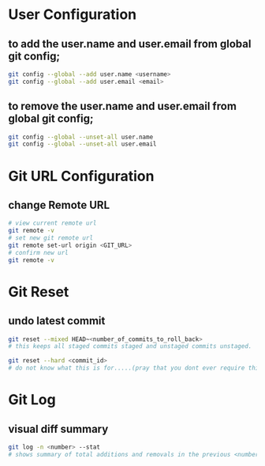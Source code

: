 # User Configuration

## to add the user.name and user.email from global git config;

```bash
git config --global --add user.name <username>
git config --global --add user.email <email>
```

## to remove the user.name and user.email from global git config;

```bash
git config --global --unset-all user.name
git config --global --unset-all user.email
```

# Git URL Configuration

## change Remote URL

```bash
# view current remote url
git remote -v
# set new git remote url
git remote set-url origin <GIT_URL>
# confirm new url
git remote -v
```

# Git Reset

## undo latest commit

```bash
git reset --mixed HEAD~<number_of_commits_to_roll_back>
# this keeps all staged commits staged and unstaged commits unstaged.
```

```bash
git reset --hard <commit_id>
# do not know what this is for.....(pray that you dont ever require this)
```

# Git Log

## visual diff summary

```bash
git log -n <number> --stat
# shows summary of total additions and removals in the previous <number> number of commits
```
